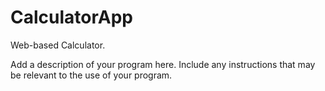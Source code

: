 # CalculatorApp
Web-based Calculator.

Add a description of your program here. Include any instructions that may be relevant to the use of your program.
